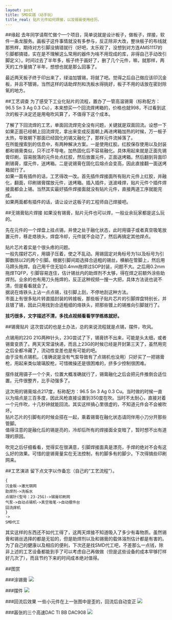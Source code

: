 ```yaml
---
layout: post
title: SMD实践（动手玩）
title_real: 贴片元件如何焊接，以及锡膏使用经历。
---
```


##缘起
去年同学请帮忙做个一个项目，简单说就是设计板子，做板子，焊接，软件一条龙服务。画板子这件事情就没有多参与，反正除非大改，整块板子的布线就那熊样，期待对方引脚没搞错就行（好吧，太乐观了，没想到对方连AMS1117的引脚都搞错，实在是不理解这么常用的器件为啥不用现成的库，非得自己手动改引脚定义）。时间过去了半年多，板子终于画好了，删了几个元件，嘛，就那样，两天的工作量搞了半年，想想也就是那么回事了。

最近两天板子终于印出来了，绿油加镀锡，将就了吧。觉得之后自己做应该印沉金板，并且不镀锡，当然这样的话助焊剂和洗板水得挑好，板子不用的话放在密封除氧的地方。

##工艺调查
为了感受下工业化贴片的流程，置办了一管高温锡膏（标称配方：96.5 Sn 3 Ag 0.3 Cu），本来想买一个回流焊烤箱的，价格也就998，不过看到这次的板子决定还是用电吹风算了，不值得下这个成本。

了解了下回流焊的工艺，单面回流焊完全没有问题，关键就是双面回流。设想一下如果正面已经朝上回流焊完，拿出来变成反面朝上再进烤箱加热的时候，万一板子太热，导致朝下那面已经固化的锡又融化了，那样元件流掉落了。  
在所能搜索到的信息中，有两种解决方案。一是使用红胶。红胶保存使用以及封装都和锡膏类似，只不过不导电，加热固化后不容易融化。具体用起来就是正面先锡膏印刷，容易脱落的元件处点红胶，然后放置元件，正面送烤箱。然后翻到背面印刷锡膏，摆元件，送烤箱。二是说锡膏在固化后熔点会变高，因此直接翻一面送烤箱就行了。  
如果一面有插件的话，工艺得改一改。首先插件焊接面所有贴片元件上红胶，并融化，翻面，印刷锡膏摆放元件，送烤箱。插入插件，送波峰焊，贴片元件个插件焊接面都会上锡。当然其实最好插件焊接面就没有贴片元件，直接两道工序就能完成。  
如果两面都有插件的话，请让设计这板子的工程师自己焊接吧。

##无锡膏贴片焊接
如果没有锡膏，贴片元件也可以焊，一般业余玩家都是这么玩的。

先在元件的一个焊盘上挂点锡，并使之处于融化状态，此时用镊子或者真空吸笔放置元件，移走烙铁头，焊盘冷却，元件就不会动了，然后再搞定其他焊点。

贴片芯片着实是个很头疼的问题。  
一般先摆好芯片，用镊子压着，使之不乱动。用锡固定对角标号为1以及标号为引脚数除以2的两个引脚。根据引脚间距选择合适粗的锡丝，横躺在管脚上，然后用马蹄头拖焊。自己用千住无铅0.4mm拖焊过SOP封装，问题不大。之后用0.2mm拖焊TQFP，引脚容易连住，估计锡丝内的助焊剂不太够，得在焊之前额外涂些助焊剂。业余的也有用刀头拖焊的，反正这种视频一搜一大把，具体方法说也说不清，但是看看就会了。  
据说在烙铁头上沾一点点锡，往引脚上刮，不停地刮这种方法。  
市面上有很多贴片转直插封装的转接板，那些板子贴片芯片的引脚焊盘特别长，并且镀了锡，因此只用找到合适粗细的烙铁头，把那些镀上的锡推向引脚就行了。

__技巧很多，文字描述不清，多找点视频看看学学练练就好。__

##锡膏贴片
这次尝试的也是土办法，总的来说流程就是点锡，摆件，吹风。

点锡用的22G 21G两种针头，23G尝试了下，锡膏挤不出来，可能是头太细，或者锡膏变质了。两天天常温快递，而且上23G的时候已经是开封第三天了，虽然用完之后全都冷藏了，流动性变差也是有可能的吧。  
由于没有点锡机，（准确说是没有气泵导致有了点锡机也没用）只好买了一把锡膏枪，用起来类似玻璃胶枪，可惜微操还是很困难的，挤多少控制很困难。

摆件就用镊子一个个夹，位置大概准确就行了，锡膏融化之后会把元件推倒合适位置。元件很整齐，比手动强多了。

这次用的锡膏熔点217度，标称配方：96.5 Sn 3 Ag 0.3 Cu。当时做的时候一直以为熔点是三百多度，因此风枪直接设置到350度在吹。当时不太耐心，直接对着一个元件吹，十几秒钟就能回流。其实这样搞心里很虚的，不知道元件会不会被吹坏。  
贴片芯片的引脚有的时候会搭在一起，乘着锡膏在融化状态请同伴用小刀分开那些管脚。  
值得注意的是融化后的锡是亮的，冷却后所有的焊接面全变暗了，暂时想不出有道理的原因。

吹完之后仔细看看，觉得实在很满意，引脚焊接面真是漂亮，手焊的绝对不会有这么好的效果。可惜的是锡膏量实在无法控制，有的脚多有的脚少。下次得搞些印刷网来。

##工艺演进
留下点文字以作备忘（自己的“工艺流程”）。

```
{
沉金板->激光钢网
助焊剂->洗板水
点锡针(型号：23-25G)->锡膏印刷网
气泵->自动点锡机->真空吸笔->自动摆件台
回流焊机
}
->
SMD代工
```

其实这样的东西还不如代工得了，这两天焊接不知道吸入了多少有毒物质。虽然锡膏和锡丝选择的都是无铅的，但是助焊剂以及和锡膏的载体溶剂估计都是有害的。  
为了自己的健康以及相应的便利，下次还是找SMD代工吧，不差那么一点钱，除非上述的工艺设备都能到手了可以考虑自己再做做（但是这些设备的成本早够打样好几次了），而且节约下来的时间成本绝对值得。

##图赏

###涂锡膏
![](../images/DSC_0377.png)

###摆件
![](../images/DSC_0378.png)

###回流后效果
一些小元件在上一张图中是歪的，回流后自动变正
![](../images/DSC_0379.png)

###嚣张的三个高速DAC
TI BB DAC908
![](../images/DSC_0380.png)
